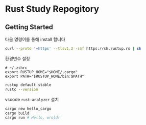 # Rust Study Repogitory

## Getting Started

다음 명령어를 통해 install 합니다
```sh
curl --proto '=https' --tlsv1.2 -sSf https://sh.rustup.rs | sh
```

환경변수 설정
```
# ~/.zshrc
export RUSTUP_HOME="$HOME/.cargo"
export PATH="$RUSTUP_HOME/bin:$PATH"
```

```sh
rustup default stable
rustc --version
```

vscode `rust-analyzer` 설치


```sh
cargo new hello_cargo
cargo build
cargo run # Hello, wrold!
```


